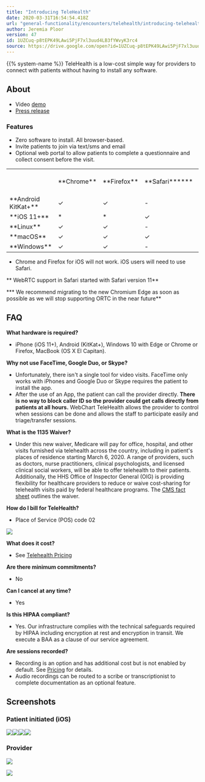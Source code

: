 ```yaml
---
title: "Introducing TeleHealth"
date: 2020-03-31T16:54:54.418Z
url: "general-functionality/encounters/telehealth/introducing-telehealth.html"
author: Jeremia Ploor
version: 47
id: 1UZCuq-p8tEPK49LAwi5PjF7xl3uud4LB3fYWvyK3rc4
source: https://drive.google.com/open?id=1UZCuq-p8tEPK49LAwi5PjF7xl3uud4LB3fYWvyK3rc4
---
```

{{% system-name %}} TeleHealth is a low-cost simple way for providers to connect with patients without having to install any software.  

## About 

* Video [demo](https://drive.google.com/file/d/132m2tAJ_yX1eVtE1lPzkUzlhQNrMXsnB/view?usp=sharing)
* [Press release](https://docs.google.com/document/d/1TdSU2dNwnUO3T4kInqYwsJAzk9dEv6OVmNUDdMwljNU)

### Features

* Zero software to install. All browser-based. 
* Invite patients to join via text/sms and email
* Optional web portal to allow patients to complete a questionnaire and collect consent before the visit. 

<table>
  <tr>
    <td>
    </td>
    <td>
**Chrome**    </td>
    <td>
**Firefox**    </td>
    <td>
**Safari******    </td>
    <td>
**Edge (ORTC*** & Chromium)****    </td>
  </tr>
  <tr>
    <td>
**Android KitKat+**    </td>
    <td>
✓    </td>
    <td>
✓    </td>
    <td>
-    </td>
    <td>
-    </td>
  </tr>
  <tr>
    <td>
**iOS 11+**    </td>
    <td>
*    </td>
    <td>
*    </td>
    <td>
✓    </td>
    <td>
-    </td>
  </tr>
  <tr>
    <td>
**Linux**    </td>
    <td>
✓    </td>
    <td>
✓    </td>
    <td>
-    </td>
    <td>
-    </td>
  </tr>
  <tr>
    <td>
**macOS**    </td>
    <td>
✓    </td>
    <td>
✓    </td>
    <td>
✓    </td>
    <td>
-    </td>
  </tr>
  <tr>
    <td>
**Windows**    </td>
    <td>
✓    </td>
    <td>
✓    </td>
    <td>
-    </td>
    <td>
✓    </td>
  </tr>
</table>

* Chrome and Firefox for iOS will not work. iOS users will need to use Safari.

** WebRTC support in Safari started with Safari version 11**

*** We recommend migrating to the new Chromium Edge as soon as possible as we will stop supporting ORTC in the near future**



## FAQ

**What hardware is required?**

* iPhone (iOS 11+), Android (KitKat+), Windows 10 with Edge or Chrome or Firefox, MacBook (OS X El Capitan).

**Why not use FaceTime, Google Duo, or Skype?**

* Unfortunately, there isn't a single tool for video visits. FaceTime only works with iPhones and Google Duo or Skype requires the patient to install the app. 
* After the use of an App, the patient can call the provider directly. <strong>There is no way to block caller ID so the provider could get calls directly from patients at all hours.</strong> WebChart TeleHealth allows the provider to control when sessions can be done and allows the staff to participate easily and triage/transfer sessions. 

**What is the 1135 Waiver?**

* Under this new waiver, Medicare will pay for office, hospital, and other visits furnished via telehealth across the country, including in patient's places of residence starting March 6, 2020.  A range of providers, such as doctors, nurse practitioners, clinical psychologists, and licensed clinical social workers, will be able to offer telehealth to their patients.  Additionally, the HHS Office of Inspector General (OIG) is providing flexibility for healthcare providers to reduce or waive cost-sharing for telehealth visits paid by federal healthcare programs. The [CMS fact sheet](https://www.cms.gov/newsroom/fact-sheets/medicare-telemedicine-health-care-provider-fact-sheet) outlines the waiver. 

**How do I bill for TeleHealth?**

* Place of Service (POS) code 02

![](../../../external_files/1e2814f294d729aaeb3fc3968d842c98.png)

**What does it cost?**

* See [Telehealth Pricing](telehealth-pricing.html)

**Are there minimum commitments?**

* No

**Can I cancel at any time?**

* Yes

**Is this HIPAA compliant?**

* Yes. Our infrastructure complies with the technical safeguards required by HIPAA including encryption at rest and encryption in transit. We execute a BAA as a clause of our service agreement. 

**Are sessions recorded?**

* Recording is an option and has additional cost but is not enabled by default. See [Pricing](#h.r8pf4oszsrdj) for details. 
* Audio recordings can be routed to a scribe or transcriptionist to complete documentation as an optional feature. 

## Screenshots 

### Patient initiated (iOS)

![](../../../external_files/36987afcfefcb1fcdcaf42d100e16470.png)![](../../../external_files/389ce68e56fd2a7d5a6fb714699af0de.png)![](../../../external_files/72545446550e67b9f348218bb25b1d6a.png)![](../../../external_files/16b00e8964a7d245429c6633777031e0.png)



### Provider

![](../../../external_files/628ae591ea4885d4f9bdcd82dc460ea4.png)



![](../../../external_files/5ccfcebb9649b107640ecc4859e658da.png)




